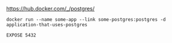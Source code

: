 https://hub.docker.com/_/postgres/

`docker run --name some-app --link some-postgres:postgres -d application-that-uses-postgres`

`EXPOSE 5432`